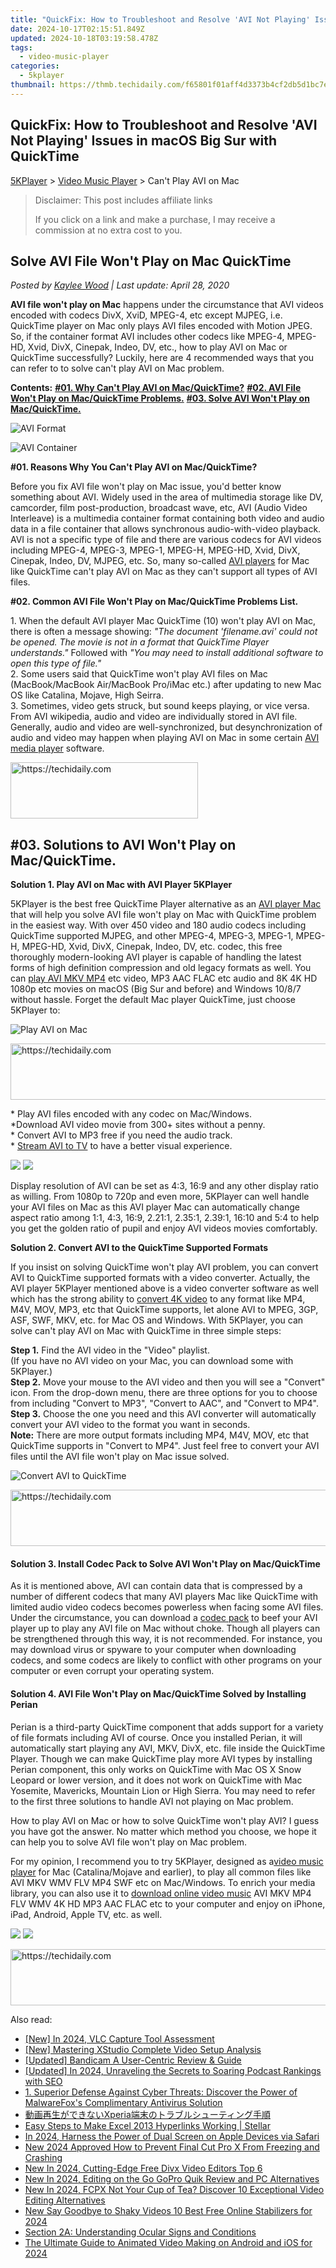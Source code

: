 ```yaml
---
title: "QuickFix: How to Troubleshoot and Resolve 'AVI Not Playing' Issues in macOS Big Sur with QuickTime"
date: 2024-10-17T02:15:51.849Z
updated: 2024-10-18T03:19:58.478Z
tags:
  - video-music-player
categories:
  - 5kplayer
thumbnail: https://thmb.techidaily.com/f65801f01aff4d3373b4cf2db5d1bc7ed704b50a070459838ec79267fdebcd19.jpg
---
```


## QuickFix: How to Troubleshoot and Resolve 'AVI Not Playing' Issues in macOS Big Sur with QuickTime

[5KPlayer](https://tools.techidaily.com/5kplayer/products/) \> [Video Music Player](https://tools.techidaily.com/5kplayer/video-music-player/) \> Can't Play AVI on Mac

>  Disclaimer: This post includes affiliate links
>
>  If you click on a link and make a purchase, I may receive a commission at no extra cost to you.
>

## Solve AVI File Won't Play on Mac QuickTime

 _Posted by [Kaylee Wood](https://www.quora.com/profile/Amanda-Hu-21) | Last update: April 28, 2020_

**AVI file won't play on Mac** happens under the circumstance that AVI videos encoded with codecs DivX, XviD, MPEG-4, etc except MJPEG, i.e. QuickTime player on Mac only plays AVI files encoded with Motion JPEG. So, if the container format AVI includes other codecs like MPEG-4, MPEG-HD, Xvid, DivX, Cinepak, Indeo, DV, etc., how to play AVI on Mac or QuickTime successfully? Luckily, here are 4 recommended ways that you can refer to to solve can't play AVI on Mac problem. 

**Contents:** 
**[#01\. Why Can't Play AVI on Mac/QuickTime?](https://tools.techidaily.com/5kplayer/video-music-player/)** 
**[#02\. AVI File Won't Play on Mac/QuickTime Problems.](https://tools.techidaily.com/5kplayer/video-music-player/)** 
**[#03\. Solve AVI Won't Play on Mac/QuickTime.](https://tools.techidaily.com/5kplayer/video-music-player/)**

![AVI Format](https://www.5kplayer.com/video-music-player/img/avi.jpg) 

![AVI Container](https://www.5kplayer.com/video-music-player/img/avi-container.jpg) 

**#01\. Reasons Why You Can't Play AVI on Mac/QuickTime?**

Before you fix AVI file won't play on Mac issue, you'd better know something about AVI. Widely used in the area of multimedia storage like DV, camcorder, film post-production, broadcast wave, etc, AVI (Audio Video Interleave) is a multimedia container format containing both video and audio data in a file container that allows synchronous audio-with-video playback. AVI is not a specific type of file and there are various codecs for AVI videos including MPEG-4, MPEG-3, MPEG-1, MPEG-H, MPEG-HD, Xvid, DivX, Cinepak, Indeo, DV, MJPEG, etc. So, many so-called [AVI players](https://tools.techidaily.com/5kplayer/video-music-player/) for Mac like QuickTime can't play AVI on Mac as they can't support all types of AVI files. 

**#02\. Common AVI File Won't Play on Mac/QuickTime Problems List.**

1\. When the default AVI player Mac QuickTime (10) won't play AVI on Mac, there is often a message showing: _"The document 'filename.avi' could not be opened. The movie is not in a format that QuickTime Player understands."_ Followed with _"You may need to install additional software to open this type of file."_  
 2\. Some users said that QuickTime won't play AVI files on Mac (MacBook/MacBook Air/MacBook Pro/iMac etc.) after updating to new Mac OS like Catalina, Mojave, High Seirra.  
 3\. Sometimes, video gets struck, but sound keeps playing, or vice versa. From AVI wikipedia, audio and video are individually stored in AVI file. Generally, audio and video are well-synchronized, but desynchronization of audio and video may happen when playing AVI on Mac in some certain [AVI media player](https://tools.techidaily.com/5kplayer/video-music-player/) software.

<!-- affiliate ads begin -->
<a href="https://laganoo.pxf.io/c/5597632/1484910/16446" target="_top" id="1484910">
  <img src="//a.impactradius-go.com/display-ad/16446-1484910" border="0" alt="https://techidaily.com" width="300" height="90"/>
</a>
<img height="0" width="0" src="https://laganoo.pxf.io/i/5597632/1484910/16446" style="position:absolute;visibility:hidden;" border="0" />
<!-- affiliate ads end -->

## #03\. Solutions to AVI Won't Play on Mac/QuickTime.

**Solution 1\. Play AVI on Mac with AVI Player 5KPlayer**

5KPlayer is the best free QuickTime Player alternative as an [AVI player Mac](https://tools.techidaily.com/5kplayer/video-music-player/) that will help you solve AVI file won't play on Mac with QuickTime problem in the easiest way. With over 450 video and 180 audio codecs including QuickTime supported MJPEG, and other MPEG-4, MPEG-3, MPEG-1, MPEG-H, MPEG-HD, Xvid, DivX, Cinepak, Indeo, DV, etc. codec, this free thoroughly modern-looking AVI player is capable of handling the latest forms of high definition compression and old legacy formats as well. You can [play AVI MKV MP4](https://tools.techidaily.com/5kplayer/video-music-player/) etc video, MP3 AAC FLAC etc audio and 8K 4K HD 1080p etc movies on macOS (Big Sur and before) and Windows 10/8/7 without hassle. Forget the default Mac player QuickTime, just choose 5KPlayer to:

![Play AVI on Mac](https://www.5kplayer.com/video-music-player/img/play-mts-with-5kp.jpg) 

<!-- affiliate ads begin -->
<a href="https://arkmc.pxf.io/c/5597632/352557/5172" target="_top" id="352557">
  <img src="//a.impactradius-go.com/display-ad/5172-352557" border="0" alt="https://techidaily.com" width="720" height="90"/>
</a>
<img height="0" width="0" src="https://arkmc.pxf.io/i/5597632/352557/5172" style="position:absolute;visibility:hidden;" border="0" />
<!-- affiliate ads end -->

\* Play AVI files encoded with any codec on Mac/Windows.  
 \*Download AVI video movie from 300+ sites without a penny.  
 \* Convert AVI to MP3 free if you need the audio track.  
 \* [Stream AVI to TV](https://tools.techidaily.com/5kplayer/airplay/) to have a better visual experience.

[![](https://www.5kplayer.com/video-music-player/../button/freedownbackmac.png)](https://tools.techidaily.com/5kplayer/products/) [![](https://www.5kplayer.com/video-music-player/../button/freedownwhitewin.png)](https://tools.techidaily.com/5kplayer/products/) 

Display resolution of AVI can be set as 4:3, 16:9 and any other display ratio as willing. From 1080p to 720p and even more, 5KPlayer can well handle your AVI files on Mac as this AVI player Mac can automatically change aspect ratio among 1:1, 4:3, 16:9, 2.21:1, 2.35:1, 2.39:1, 16:10 and 5:4 to help you get the golden ratio of pupil and enjoy AVI videos movies comfortably.

**Solution 2\. Convert AVI to the QuickTime Supported Formats**

If you insist on solving QuickTime won't play AVI problem, you can convert AVI to QuickTime supported formats with a video converter. Actually, the AVI player 5KPlayer mentioned above is a video converter software as well which has the strong ability to [convert 4K video](https://tools.techidaily.com/5kplayer/youtube-download/) to any format like MP4, M4V, MOV, MP3, etc that QuickTime supports, let alone AVI to MPEG, 3GP, ASF, SWF, MKV, etc. for Mac OS and Windows. With 5KPlayer, you can solve can't play AVI on Mac with QuickTime in three simple steps:

**Step 1.** Find the AVI video in the "Video" playlist.  
 (If you have no AVI video on your Mac, you can download some with 5KPlayer.)  
**Step 2.** Move your mouse to the AVI video and then you will see a "Convert" icon. From the drop-down menu, there are three options for you to choose from including "Convert to MP3", "Convert to AAC", and "Convert to MP4".   
**Step 3.** Choose the one you need and this AVI converter will automatically convert your AVI video to the format you want in seconds.   
**Note:** There are more output formats including MP4, M4V, MOV, etc that QuickTime supports in "Convert to MP4". Just feel free to convert your AVI files until the AVI file won't play on Mac issue solved.

![Convert AVI to QuickTime](https://www.5kplayer.com/video-music-player/img/convert-to-ipad-mp4.jpg) 

<!-- affiliate ads begin -->
<a href="https://aligracehair.sjv.io/c/5597632/2115921/19272" target="_top" id="2115921">
  <img src="//a.impactradius-go.com/display-ad/19272-2115921" border="0" alt="https://techidaily.com" width="728" height="90"/>
</a>
<img height="0" width="0" src="https://aligracehair.sjv.io/i/5597632/2115921/19272" style="position:absolute;visibility:hidden;" border="0" />
<!-- affiliate ads end -->

#### **Solution 3\. Install Codec Pack to Solve AVI Won't Play on Mac/QuickTime**

As it is mentioned above, AVI can contain data that is compressed by a number of different codecs that many AVI players Mac like QuickTime with limited audio video codecs becomes powerless when facing some AVI files. Under the circumstance, you can download a [codec pack](https://tools.techidaily.com/5kplayer/video-music-player/) to beef your AVI player up to play any AVI file on Mac without choke. Though all players can be strengthened through this way, it is not recommended. For instance, you may download virus or spyware to your computer when downloading codecs, and some codecs are likely to conflict with other programs on your computer or even corrupt your operating system.

#### **Solution 4\. AVI File Won't Play on Mac/QuickTime Solved by Installing Perian**

Perian is a third-party QuickTime component that adds support for a variety of file formats including AVI of course. Once you installed Perian, it will automatically start playing any AVI, MKV, DivX, etc. file inside the QuickTime Player. Though we can make QuickTime play more AVI types by installing Perian component, this only works on QuickTime with Mac OS X Snow Leopard or lower version, and it does not work on QuickTime with Mac Yosemite, Mavericks, Mountain Lion or High Sierra. You may need to refer to the first three solutions to handle AVI not playing on Mac problem.

How to play AVI on Mac or how to solve QuickTime won't play AVI? I guess you have got the answer. No matter which method you choose, we hope it can help you to solve AVI file won't play on Mac problem. 

For my opinion, I recommend you to try 5KPlayer, designed as a[video music player](https://tools.techidaily.com/5kplayer/video-music-player/) for Mac (Catalina/Mojave and earlier), to play all common files like AVI MKV WMV FLV MP4 SWF etc on Mac/Windows. To enrich your media library, you can also use it to [download online video music](https://tools.techidaily.com/5kplayer/youtube-download/) AVI MKV MP4 FLV WMV 4K HD MP3 AAC FLAC etc to your computer and enjoy on iPhone, iPad, Android, Apple TV, etc. as well.

[![](https://www.5kplayer.com/video-music-player/../button/freedownbackmac.png)](https://tools.techidaily.com/5kplayer/products/) [![](https://www.5kplayer.com/video-music-player/../button/freedownwhitewin.png)](https://tools.techidaily.com/5kplayer/products/)

<!-- affiliate ads begin -->
<a href="https://appsumo.8odi.net/c/5597632/2082538/7443" target="_top" id="2082538">
  <img src="//a.impactradius-go.com/display-ad/7443-2082538" border="0" alt="https://techidaily.com" width="728" height="90"/>
</a>
<img height="0" width="0" src="https://appsumo.8odi.net/i/5597632/2082538/7443" style="position:absolute;visibility:hidden;" border="0" />
<!-- affiliate ads end -->

<ins class="adsbygoogle"
     style="display:block"
     data-ad-format="autorelaxed"
     data-ad-client="ca-pub-7571918770474297"
     data-ad-slot="1223367746"></ins>

<ins class="adsbygoogle"
     style="display:block"
     data-ad-client="ca-pub-7571918770474297"
     data-ad-slot="8358498916"
     data-ad-format="auto"
     data-full-width-responsive="true"></ins>

<span class="atpl-alsoreadstyle">Also read:</span>
<div><ul>
<li><a href="https://desktop-recording.techidaily.com/new-in-2024-vlc-capture-tool-assessment/"><u>[New] In 2024, VLC Capture Tool Assessment</u></a></li>
<li><a href="https://extra-guidance.techidaily.com/new-mastering-xstudio-complete-video-setup-analysis/"><u>[New] Mastering XStudio Complete Video Setup Analysis</u></a></li>
<li><a href="https://remote-screen-capture.techidaily.com/updated-bandicam-a-user-centric-review-and-guide/"><u>[Updated] Bandicam A User-Centric Review & Guide</u></a></li>
<li><a href="https://fox-links.techidaily.com/updated-in-2024-unraveling-the-secrets-to-soaring-podcast-rankings-with-seo/"><u>[Updated] In 2024, Unraveling the Secrets to Soaring Podcast Rankings with SEO</u></a></li>
<li><a href="https://win-awesome.techidaily.com/1-superior-defense-against-cyber-threats-discover-the-power-of-malwarefoxs-complimentary-antivirus-solution/"><u>1. Superior Defense Against Cyber Threats: Discover the Power of MalwareFox's Complimentary Antivirus Solution</u></a></li>
<li><a href="https://some-knowledge.techidaily.com/xperia/"><u>動画再生ができないXperia端末のトラブルシューティング手順</u></a></li>
<li><a href="https://phone-solutions.techidaily.com/easy-steps-to-make-excel-2013-hyperlinks-working-stellar-by-stellar-guide/"><u>Easy Steps to Make Excel 2013 Hyperlinks Working | Stellar</u></a></li>
<li><a href="https://some-techniques.techidaily.com/in-2024-harness-the-power-of-dual-screen-on-apple-devices-via-safari/"><u>In 2024, Harness the Power of Dual Screen on Apple Devices via Safari</u></a></li>
<li><a href="https://video-creation-software.techidaily.com/new-2024-approved-how-to-prevent-final-cut-pro-x-from-freezing-and-crashing/"><u>New 2024 Approved How to Prevent Final Cut Pro X From Freezing and Crashing</u></a></li>
<li><a href="https://video-creation-software.techidaily.com/new-in-2024-cutting-edge-free-divx-video-editors-top-6/"><u>New In 2024, Cutting-Edge Free Divx Video Editors Top 6</u></a></li>
<li><a href="https://video-creation-software.techidaily.com/new-in-2024-editing-on-the-go-gopro-quik-review-and-pc-alternatives/"><u>New In 2024, Editing on the Go GoPro Quik Review and PC Alternatives</u></a></li>
<li><a href="https://video-creation-software.techidaily.com/new-in-2024-fcpx-not-your-cup-of-tea-discover-10-exceptional-video-editing-alternatives/"><u>New In 2024, FCPX Not Your Cup of Tea? Discover 10 Exceptional Video Editing Alternatives</u></a></li>
<li><a href="https://video-creation-software.techidaily.com/new-say-goodbye-to-shaky-videos-10-best-free-online-stabilizers-for-2024/"><u>New Say Goodbye to Shaky Videos 10 Best Free Online Stabilizers for 2024</u></a></li>
<li><a href="https://discover-docs.techidaily.com/section-2a-understanding-ocular-signs-and-conditions/"><u>Section 2A: Understanding Ocular Signs and Conditions</u></a></li>
<li><a href="https://video-creation-software.techidaily.com/the-ultimate-guide-to-animated-video-making-on-android-and-ios-for-2024/"><u>The Ultimate Guide to Animated Video Making on Android and iOS for 2024</u></a></li>
</ul></div>

